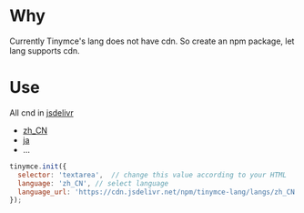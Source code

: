 # Why

Currently Tinymce's lang does not have cdn. So create an npm package, let lang supports cdn.

# Use

All cnd in [jsdelivr](https://www.jsdelivr.com/package/npm/tinymce-lang?path=langs)

- [zh_CN](https://cdn.jsdelivr.net/npm/tinymce-lang/langs/zh_CN.js)
- [ja](https://cdn.jsdelivr.net/npm/tinymce-lang/langs/ja.js)
- ...

```js
tinymce.init({
  selector: 'textarea',  // change this value according to your HTML
  language: 'zh_CN', // select language
  language_url: 'https://cdn.jsdelivr.net/npm/tinymce-lang/langs/zh_CN.js'  // site absolute URL
});
```
